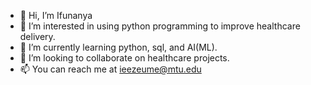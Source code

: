 - 👋 Hi, I’m Ifunanya
- 👀 I’m interested in using python programming to improve healthcare delivery.
- 🌱 I’m currently learning python, sql, and AI(ML).
- 💞️ I’m looking to collaborate on healthcare projects.
- 📫 You can reach me at ieezeume@mtu.edu

<!---
ieezeume/ieezeume is a ✨ special ✨ repository because its `README.md` (this file) appears on your GitHub profile.
You can click the Preview link to take a look at your changes.
--->
